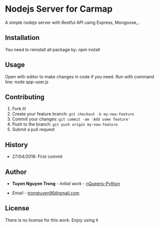 # Nodejs Server for Carmap

A simple nodejs server with Restful API using Express, Mongoose,..

## Installation

You need to reinstall all package by: npm install

## Usage

Open with editor to make changes in code if you need. Run with command line: node app-user.js

## Contributing

1. Fork it!
2. Create your feature branch: `git checkout -b my-new-feature`
3. Commit your changes: `git commit -am 'Add some feature'`
4. Push to the branch: `git push origin my-new-feature`
5. Submit a pull request

## History

- 27/04/2018: First commit

## Author
* **Tuyen Nguyen Trong** - *Initial work* - [nQueens-Python](https://github.com/trongtuyen96/NQueens) 
- *Email* - trongtuyen96@gmail.com

## License

There is no license for this work. Enjoy using it

